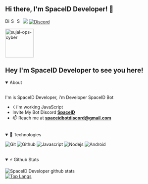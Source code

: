 ## Hi there, I'm SpaceID Developer! 👋


<img src=https://media.discordapp.net/attachments/850563339528830996/860152689068081162/Screenshot_2021-07-01-20-39-33-904.jpeg>


<a href="https://discord.gg/RfTwh5ADgC">
  <img align="left" alt="Discord Server" width="16px" src="https://cdn.jsdelivr.net/npm/simple-icons@v3/icons/discord.svg" />
</a>
 <a href="https://github.com/SpaceID-Developer">
  <img align="left" alt="SpaceID Developer Github's" width="16px" src="https://cdn.jsdelivr.net/npm/simple-icons@v3/icons/github.svg" />
</a>
 <a href="https://youtube.com/channel/UCidUaYBA73vVzroziVSMhSw">
  <img align="left" alt="SpaceID Bot Official Youtube" width="16px" src="https://cdn.jsdelivr.net/npm/simple-icons@v3/icons/youtube.svg" />
</a>

<a href="https://discord.com/users/843357465017974785">
    <img src="https://img.shields.io/badge/SpaceID Dev%233614-%237289da?logo=discord&style=flat-square" alt="Discord" SpaceID Dev#0001"/>
  </a>
</p>
<p align="left"> <img src="https://komarev.com/ghpvc/?username=SpaceID-Developer-ops-cyber" alt="sujal-ops-cyber" width="92px" /> </p>
                                                                                                                               
## Hey I'm SpaceID Developer to see you here! &nbsp;
<details open>
  <summary>About</summary>
<br />

I'm is SpaceID Developer, i'm Developer SpaceID Bot
- ☇ i'm working JavaScript
- Invite My Bot Discord **[SpaceID](https://dsc.gg/spaceid-mod)**
- 📫 Reach me at **[spaceidbotdiscord@gmail.com](mailto:spaceidbotdiscord@gmail.com)**
<br />
</details>

<details open>
<summary>🚀 Technologies</summary>
<p>
  <img alt="Git" src="https://img.shields.io/badge/-Git-ff8438?style=flat-square&logo=git&logoColor=white" />
  <img alt="Github" src="https://img.shields.io/badge/-Github-2e2e2e?style=flat-square&logo=github&logoColor=white" />
  <img alt="Javascript" src="https://img.shields.io/badge/-JavaScript-323330?style=flat-square&logo=javascript&logoColor=white" />
  <img alt="Nodejs" src="https://img.shields.io/badge/-Nodejs-68a063?style=flat-square&logo=Node.js&logoColor=white" />
  <img alt="Android" src="https://img.shields.io/badge/-Android-3ddc84?style=flat-square&logo=android&logoColor=white" />
  </p>
  </details>
<br>
<details open>
<summary>⚡ Github Stats</summary>

![SpaceID Developer github stats](https://github-readme-stats.vercel.app/api?username=SpaceID-Developer&show_icons=true&theme=tokyonight)
<br />
[![Top Langs](https://github-readme-stats.vercel.app/api/top-langs/?username=SpaceID-Developer&show_icons=true&theme=tokyonight)](https://github.com/badriian24)
</details>
